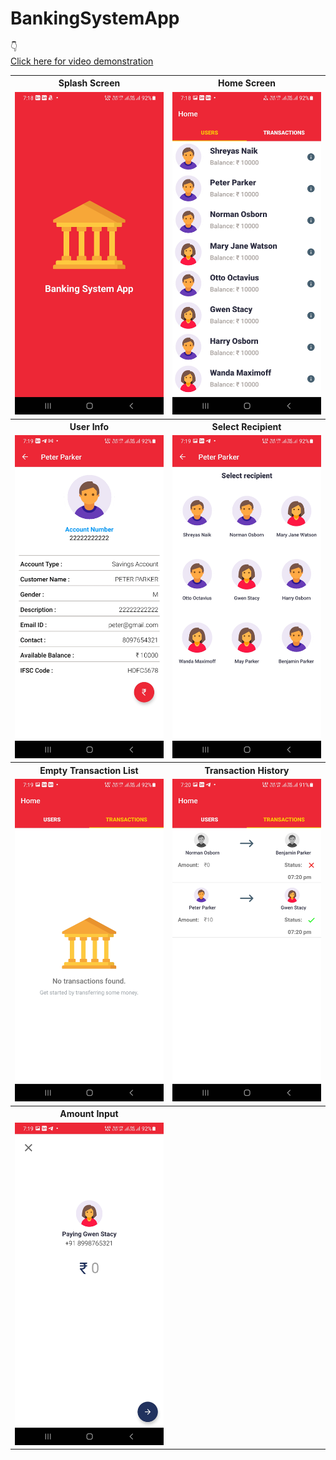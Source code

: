 # BankingSystemApp
👇
<br>
<a href="https://youtu.be/JeUVc6xqoeg">Click here for video demonstration</a>
<table style="border-colapse: colapse;">
  <tr>
    <th>Splash Screen</th>
    <th>Home Screen</th>
  </tr>
  <tr>
    <td><img src="Screenshots/SplashScreen.jpg" width="300"></td>
    <td><img src="Screenshots/UserList.jpg" width="300"></td>
  </tr>
  <tr>
    <th>User Info</th>
    <th>Select Recipient</th>
  </tr>
  <tr>
    <td><img src="Screenshots/UserInfo.jpg" width="300"></td>
    <td><img src="Screenshots/Recipient.jpg" width="300"></td>   
  </tr>
  <tr>
    <th>Empty Transaction List</th>
    <th>Transaction History</th>
  </tr>
  <tr>
    <td><img src="Screenshots/EmptyTransactionList.jpg" width="300"></td>
    <td><img src="Screenshots/TransactionHistory.jpg" width="300"></td>
  </tr>
  <tr>
    <th>Amount Input</th>
    <th></th>
  </tr>
  <tr>
    <td><img src="Screenshots/AmountInput.jpg" width="300"></td>
    <td></td>
  </tr>
</table>
<h2></h2>
  

